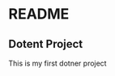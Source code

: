 <html>
<h1> README </h1>
<h2> Dotent Project </h2>
<p> This is my first dotner project </p>
</html>
